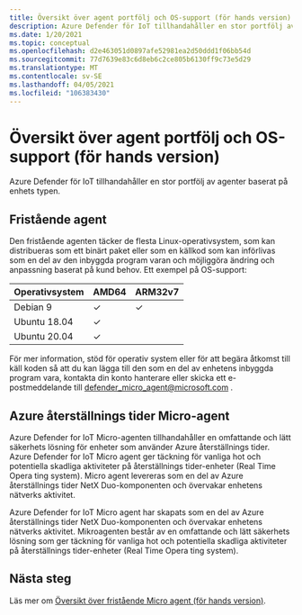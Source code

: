 ```yaml
---
title: Översikt över agent portfölj och OS-support (för hands version)
description: Azure Defender för IoT tillhandahåller en stor portfölj av agenter baserat på enhets typen.
ms.date: 1/20/2021
ms.topic: conceptual
ms.openlocfilehash: d2e463051d0897afe52981ea2d50ddd1f06bb54d
ms.sourcegitcommit: 77d7639e83c6d8eb6c2ce805b6130ff9c73e5d29
ms.translationtype: MT
ms.contentlocale: sv-SE
ms.lasthandoff: 04/05/2021
ms.locfileid: "106383430"
---
```

# <a name="agent-portfolio-overview-and-os-support-preview"></a>Översikt över agent portfölj och OS-support (för hands version)

Azure Defender för IoT tillhandahåller en stor portfölj av agenter baserat på enhets typen. 

## <a name="standalone-agent"></a>Fristående agent

Den fristående agenten täcker de flesta Linux-operativsystem, som kan distribueras som ett binärt paket eller som en källkod som kan införlivas som en del av den inbyggda program varan och möjliggöra ändring och anpassning baserat på kund behov. Ett exempel på OS-support: 

| Operativsystem | AMD64 | ARM32v7 |
|--|--|--|
| Debian 9 | ✓ | ✓ |
| Ubuntu 18.04 | ✓ |  |
| Ubuntu 20.04 | ✓ |  |

För mer information, stöd för operativ system eller för att begära åtkomst till käll koden så att du kan lägga till den som en del av enhetens inbyggda program vara, kontakta din konto hanterare eller skicka ett e-postmeddelande till <defender_micro_agent@microsoft.com> . 

## <a name="azure-rtos-micro-agent"></a>Azure återställnings tider Micro-agent

Azure Defender for IoT Micro-agenten tillhandahåller en omfattande och lätt säkerhets lösning för enheter som använder Azure återställnings tider. Azure Defender for IoT Micro agent ger täckning för vanliga hot och potentiella skadliga aktiviteter på återställnings tider-enheter (Real Time Opera ting system). Micro agent levereras som en del av Azure återställnings tider NetX Duo-komponenten och övervakar enhetens nätverks aktivitet. 

Azure Defender for IoT Micro agent har skapats som en del av Azure återställnings tider NetX Duo-komponenten och övervakar enhetens nätverks aktivitet. Mikroagenten består av en omfattande och lätt säkerhets lösning som ger täckning för vanliga hot och potentiella skadliga aktiviteter på återställnings tider-enheter (Real Time Opera ting system).

## <a name="next-steps"></a>Nästa steg

Läs mer om [Översikt över fristående Micro agent (för hands version)](concept-standalone-micro-agent-overview.md).